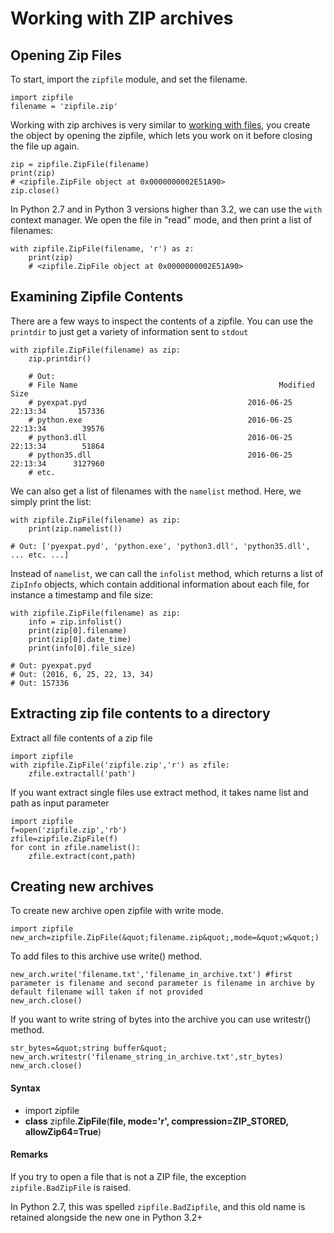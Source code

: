 # Working with ZIP archives



## Opening Zip Files


To start, import the `zipfile` module, and set the filename.

```
import zipfile
filename = 'zipfile.zip'

```

Working with zip archives is very similar to [working with files](https://stackoverflow.com/documentation/python/267/files-folders-io), you create the object by opening the zipfile, which lets you work on it before closing the file up again.

```
zip = zipfile.ZipFile(filename)
print(zip)
# <zipfile.ZipFile object at 0x0000000002E51A90>
zip.close()

```

In Python 2.7 and in Python 3 versions higher than 3.2, we can use the `with` context manager. We open the file in &quot;read&quot; mode, and then print a list of filenames:

```
with zipfile.ZipFile(filename, 'r') as z:
    print(zip)
    # <zipfile.ZipFile object at 0x0000000002E51A90>

```



## Examining Zipfile Contents


There are a few ways to inspect the contents of a zipfile. You can use the `printdir` to just get a variety of information sent to `stdout`

```
with zipfile.ZipFile(filename) as zip:
    zip.printdir()

    # Out:
    # File Name                                             Modified             Size
    # pyexpat.pyd                                    2016-06-25 22:13:34       157336
    # python.exe                                     2016-06-25 22:13:34        39576
    # python3.dll                                    2016-06-25 22:13:34        51864
    # python35.dll                                   2016-06-25 22:13:34      3127960
    # etc.

```

We can also get a list of filenames with the `namelist` method. Here, we simply print the list:

```
with zipfile.ZipFile(filename) as zip:
    print(zip.namelist())

# Out: ['pyexpat.pyd', 'python.exe', 'python3.dll', 'python35.dll', ... etc. ...]

```

Instead of `namelist`, we can call the `infolist` method, which returns a list of `ZipInfo` objects, which contain additional information about each file, for instance a timestamp and file size:

```
with zipfile.ZipFile(filename) as zip:
    info = zip.infolist()
    print(zip[0].filename)
    print(zip[0].date_time)
    print(info[0].file_size)

# Out: pyexpat.pyd
# Out: (2016, 6, 25, 22, 13, 34)
# Out: 157336

```



## Extracting zip file contents to a directory


Extract all file contents of a zip file

```
import zipfile
with zipfile.ZipFile('zipfile.zip','r') as zfile:
    zfile.extractall('path')

```

If you want extract single files use extract method, it takes name list and path as input parameter

```
import zipfile
f=open('zipfile.zip','rb')
zfile=zipfile.ZipFile(f)
for cont in zfile.namelist():
    zfile.extract(cont,path)

```



## Creating new archives


To create new archive open zipfile with write mode.

```
import zipfile
new_arch=zipfile.ZipFile(&quot;filename.zip&quot;,mode=&quot;w&quot;)

```

To add files to this archive use write() method.

```
new_arch.write('filename.txt','filename_in_archive.txt') #first parameter is filename and second parameter is filename in archive by default filename will taken if not provided
new_arch.close()

```

If you want to write string of bytes into the archive you can use writestr() method.

```
str_bytes=&quot;string buffer&quot;
new_arch.writestr('filename_string_in_archive.txt',str_bytes)
new_arch.close()

```



#### Syntax


- import zipfile
- **class** zipfile.**ZipFile**(**file, mode='r', compression=ZIP_STORED, allowZip64=True**)



#### Remarks


If you try to open a file that is not a ZIP file, the exception `zipfile.BadZipFile` is raised.

In Python 2.7, this was spelled `zipfile.BadZipfile`, and this old name is retained alongside the new one in Python 3.2+

